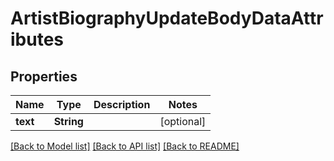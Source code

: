 # ArtistBiographyUpdateBodyDataAttributes

## Properties
Name | Type | Description | Notes
------------ | ------------- | ------------- | -------------
**text** | **String** |  | [optional] 

[[Back to Model list]](../README.md#documentation-for-models) [[Back to API list]](../README.md#documentation-for-api-endpoints) [[Back to README]](../README.md)


